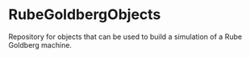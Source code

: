 # RubeGoldbergObjects
Repository for objects that can be used to build a simulation of a Rube Goldberg machine.
